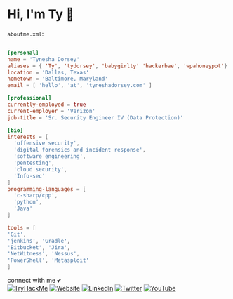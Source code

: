 # Hi, I'm Ty 👋


`aboutme.xml`:

```toml

[personal]
name = 'Tynesha Dorsey'
aliases = { 'Ty', 'tydorsey', 'babygirlty' 'hackerbae', 'wpahoneypot'}
location = 'Dallas, Texas'
hometown = 'Baltimore, Maryland'
email = [ 'hello', 'at', 'tyneshadorsey.com' ]

[professional]
currently-employed = true
current-employer = 'Verizon'
job-title = 'Sr. Security Engineer IV (Data Protection)'

[bio]
interests = [
  'offensive security',
  'digital forensics and incident response',
  'software engineering',
  'pentesting',
  'cloud security',
  'Info-sec'
]
programming-languages = [
  'c-sharp/cpp',
  'python',
  'Java'
]

tools = [
'Git',
'jenkins', 'Gradle',
'Bitbucket', 'Jira',
'NetWitness', 'Nessus',
'PowerShell', 'Metasploit'
]

```


connect with me 💕
</br>
[![TryHackMe](https://img.shields.io/badge/-TryHackMe%20Profile-ff69b4)](https://tryhackme.com/p/wpahoneypot)
[![Website](https://img.shields.io/badge/-Web%20Portfolio-lightgrey)](https://tyneshadorsey.com)
[![LinkedIn](https://img.shields.io/badge/-LinkedIn-ff69b4)](https://linkedin.com/in/tyneshadorsey)
[![Twitter](https://img.shields.io/badge/-Twitter-lightgrey)](https://twitter.com/tydorsey_)
[![YouTube](https://img.shields.io/badge/-YouTube-ff69b4)](https://www.youtube.com/channel/UC5FRWwYNXUAJrYHIzr_3fyQ)

<p align="center">
  
 
</p>
